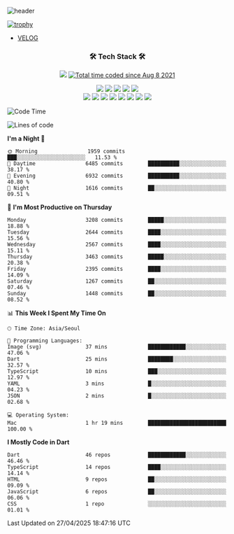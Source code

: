 <!--
**Ohgyuchan/Ohgyuchan** is a ✨ _special_ ✨ repository because its `README.md` (this file) appears on your GitHub profile.

Here are some ideas to get you started:

- 🔭 I’m currently working on ...
- 🌱 I’m currently learning ...
- 👯 I’m looking to collaborate on ...
- 🤔 I’m looking for help with ...
- 💬 Ask me about ...
- 📫 How to reach me: ...
- 😄 Pronouns: ...
- ⚡ Fun fact: ...
-->
![header](https://capsule-render.vercel.app/api?type=soft&color=auto&height=150&section=header&text=Ohgyuchan&fontSize=80&animation=twinkling)

[![trophy](https://github-profile-trophy.vercel.app/?username=Ohgyuchan&column=-1)](https://github.com/ryo-ma/github-profile-trophy)

<!-- ### Hi there 👋 -->
  * [VELOG](https://velog.io/@terman)



<h3 align="center"><b>🛠 Tech Stack 🛠</b></h3>

<p align="center">
<a href="https://hits.seeyoufarm.com"><img src="https://hits.seeyoufarm.com/api/count/incr/badge.svg?url=https%3A%2F%2Fgithub.com%2FOhgyuchan&count_bg=%2379C83D&title_bg=%23555555&icon=&icon_color=%23E7E7E7&title=visitors+%F0%9F%99%8C&edge_flat=false"/></a> <a href="https://wakatime.com/@9d35e6a9-2400-4e9b-b741-9597e6de1373"><img src="https://wakatime.com/badge/user/9d35e6a9-2400-4e9b-b741-9597e6de1373.svg" alt="Total time coded since Aug 8 2021" /></a></p>


<p align="center">
<img src="https://img.shields.io/badge/HTML5-E34F26?style=flat-square&logo=HTML5&logoColor=white"/></a>
<img src="https://img.shields.io/badge/CSS3-1572B6?style=flat-square&logo=CSS3&logoColor=white"/></a>
<img src="https://img.shields.io/badge/JavaScript-F7DF1E?style=flat-square&logo=JavaScript&logoColor=white"/></a>
<img src="https://img.shields.io/badge/Flutter-02569B?style=flat-square&logo=Flutter&logoColor=white"></a> 
<img src="https://img.shields.io/badge/Dart-0175C2?style=flat-square&logo=Dart&logoColor=white"></a><br>
<img src="https://img.shields.io/badge/TypeScript-0175C2?style=flat-square&logo=TypeScript&logoColor=white"></a>
<img src="https://img.shields.io/badge/MongoDB-47A248?style=flat-square&logo=MongoDB&logoColor=white"/></a>
<img src="https://img.shields.io/badge/MySQL-4479A1?style=flat-square&logo=MySQL&logoColor=white"/></a> 
<img src="https://img.shields.io/badge/python-0175C2?style=flat-square&logo=python&logoColor=white"></a> 
<img src="https://img.shields.io/badge/Supabase-000000?style=flat-square&logo=Supabase&logoColor=green"></a>
<img src="https://img.shields.io/badge/Next.js-000000?style=flat-square&logo=Next.js&logoColor=white"></a>
<img src="https://img.shields.io/badge/React-61DAFB?style=flat-square&logo=React&logoColor=black"></a>
<img src="https://img.shields.io/badge/Postgresql-0175C2?style=flat-square&logo=Postgresql&logoColor=white"></a> 
</p></b>

<!-- <h3 align="center"><b>⚡️ Stats ⚡️</b></h3> -->

<!-- ![Terman's GitHub stats](https://github-readme-stats.vercel.app/api?username=Ohgyuchan&count_private=true&show_icons=true&theme=buefy) -->
  
<!--START_SECTION:waka-->
![Code Time](http://img.shields.io/badge/Code%20Time-2%2C888%20hrs%207%20mins-blue)

![Lines of code](https://img.shields.io/badge/From%20Hello%20World%20I%27ve%20Written-35.5%20million%20lines%20of%20code-blue)

**I'm a Night 🦉** 

```text
🌞 Morning                1959 commits        ███░░░░░░░░░░░░░░░░░░░░░░   11.53 % 
🌆 Daytime                6485 commits        ██████████░░░░░░░░░░░░░░░   38.17 % 
🌃 Evening                6932 commits        ██████████░░░░░░░░░░░░░░░   40.80 % 
🌙 Night                  1616 commits        ██░░░░░░░░░░░░░░░░░░░░░░░   09.51 % 
```
📅 **I'm Most Productive on Thursday** 

```text
Monday                   3208 commits        █████░░░░░░░░░░░░░░░░░░░░   18.88 % 
Tuesday                  2644 commits        ████░░░░░░░░░░░░░░░░░░░░░   15.56 % 
Wednesday                2567 commits        ████░░░░░░░░░░░░░░░░░░░░░   15.11 % 
Thursday                 3463 commits        █████░░░░░░░░░░░░░░░░░░░░   20.38 % 
Friday                   2395 commits        ████░░░░░░░░░░░░░░░░░░░░░   14.09 % 
Saturday                 1267 commits        ██░░░░░░░░░░░░░░░░░░░░░░░   07.46 % 
Sunday                   1448 commits        ██░░░░░░░░░░░░░░░░░░░░░░░   08.52 % 
```


📊 **This Week I Spent My Time On** 

```text
🕑︎ Time Zone: Asia/Seoul

💬 Programming Languages: 
Image (svg)              37 mins             ████████████░░░░░░░░░░░░░   47.06 % 
Dart                     25 mins             ████████░░░░░░░░░░░░░░░░░   32.57 % 
TypeScript               10 mins             ███░░░░░░░░░░░░░░░░░░░░░░   12.97 % 
YAML                     3 mins              █░░░░░░░░░░░░░░░░░░░░░░░░   04.23 % 
JSON                     2 mins              █░░░░░░░░░░░░░░░░░░░░░░░░   02.68 % 

💻 Operating System: 
Mac                      1 hr 19 mins        █████████████████████████   100.00 % 
```

**I Mostly Code in Dart** 

```text
Dart                     46 repos            ████████████░░░░░░░░░░░░░   46.46 % 
TypeScript               14 repos            ████░░░░░░░░░░░░░░░░░░░░░   14.14 % 
HTML                     9 repos             ██░░░░░░░░░░░░░░░░░░░░░░░   09.09 % 
JavaScript               6 repos             ██░░░░░░░░░░░░░░░░░░░░░░░   06.06 % 
CSS                      1 repo              ░░░░░░░░░░░░░░░░░░░░░░░░░   01.01 % 
```




 Last Updated on 27/04/2025 18:47:16 UTC
<!--END_SECTION:waka-->
